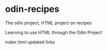 # odin-recipes
 The odin project, HTML project on recipes

 Learning to use HTML through the Odin Project

index.html updated links
